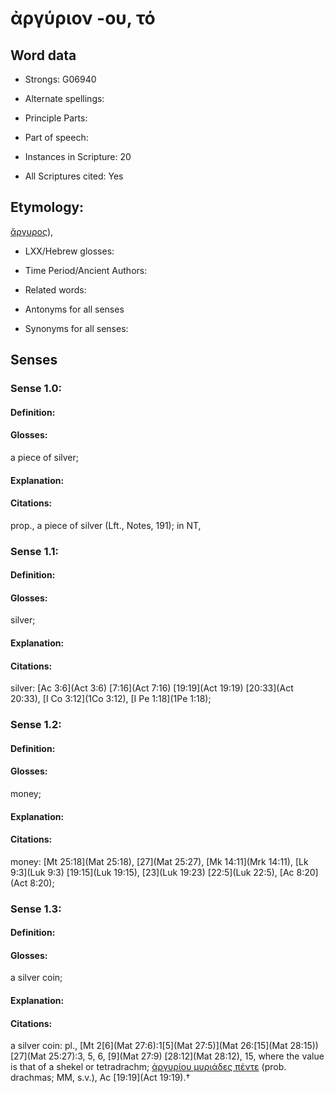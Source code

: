 # ἀργύριον -ου, τό

<!-- Status: S2=NeedsEdits -->
<!-- Lexica used for edits:   -->

## Word data

* Strongs: G06940

* Alternate spellings:



* Principle Parts: 


* Part of speech: 


* Instances in Scripture: 20

* All Scriptures cited: Yes

## Etymology: 

[ἄργυρος]()),

* LXX/Hebrew glosses: 


* Time Period/Ancient Authors: 


* Related words: 

* Antonyms for all senses

* Synonyms for all senses: 


## Senses 


### Sense  1.0: 

#### Definition: 

#### Glosses: 

a piece of silver; 

#### Explanation: 


#### Citations: 

prop., a piece of silver (Lft., Notes, 191); in NT,

### Sense  1.1: 

#### Definition: 

#### Glosses: 

silver; 

#### Explanation: 


#### Citations: 

silver: [Ac 3:6](Act 3:6) [7:16](Act 7:16) [19:19](Act 19:19) [20:33](Act 20:33), [I Co 3:12](1Co 3:12), [I Pe 1:18](1Pe 1:18);

### Sense  1.2: 

#### Definition: 

#### Glosses: 

money; 

#### Explanation: 


#### Citations: 

money:   [Mt 25:18](Mat 25:18), [27](Mat 25:27), [Mk 14:11](Mrk 14:11), [Lk 9:3](Luk 9:3) [19:15](Luk 19:15), [23](Luk 19:23) [22:5](Luk 22:5), [Ac 8:20](Act 8:20);

### Sense  1.3: 

#### Definition: 

#### Glosses: 

a silver coin; 

#### Explanation: 


#### Citations: 

a silver coin: pl., [Mt 2[6](Mat 27:6):1[5](Mat 27:5)](Mat 26:[15](Mat 28:15)) [27](Mat 25:27):3, 5, 6, [9](Mat 27:9) [28:12](Mat 28:12), 15, where the value is that of a shekel or tetradrachm; [ἀργυρίου μυριάδες πέντε]() (prob. drachmas; MM, s.v.), Ac [19:19](Act 19:19).†
